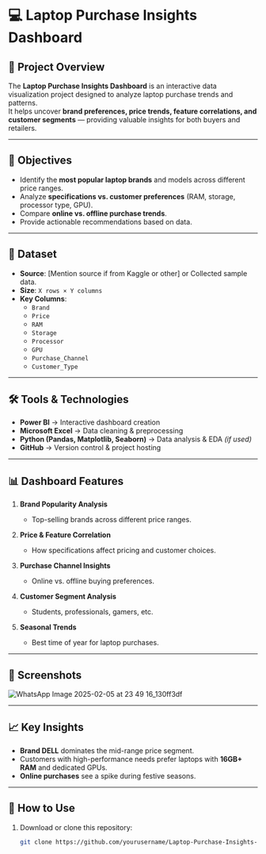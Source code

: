 # 💻 Laptop Purchase Insights Dashboard

## 📌 Project Overview
The **Laptop Purchase Insights Dashboard** is an interactive data visualization project designed to analyze laptop purchase trends and patterns.  
It helps uncover **brand preferences, price trends, feature correlations, and customer segments** — providing valuable insights for both buyers and retailers.

---

## 🎯 Objectives
- Identify the **most popular laptop brands** and models across different price ranges.
- Analyze **specifications vs. customer preferences** (RAM, storage, processor type, GPU).
- Compare **online vs. offline purchase trends**.
- Provide actionable recommendations based on data.

---

## 📂 Dataset
- **Source**: [Mention source if from Kaggle or other] or Collected sample data.
- **Size**: `X rows × Y columns`
- **Key Columns**:
  - `Brand`
  - `Price`
  - `RAM`
  - `Storage`
  - `Processor`
  - `GPU`
  - `Purchase_Channel`
  - `Customer_Type`

---

## 🛠️ Tools & Technologies
- **Power BI** → Interactive dashboard creation
- **Microsoft Excel** → Data cleaning & preprocessing
- **Python (Pandas, Matplotlib, Seaborn)** → Data analysis & EDA *(if used)*
- **GitHub** → Version control & project hosting

---

## 📊 Dashboard Features
1. **Brand Popularity Analysis**  
   - Top-selling brands across different price ranges.

2. **Price & Feature Correlation**  
   - How specifications affect pricing and customer choices.

3. **Purchase Channel Insights**  
   - Online vs. offline buying preferences.

4. **Customer Segment Analysis**  
   - Students, professionals, gamers, etc.

5. **Seasonal Trends**  
   - Best time of year for laptop purchases.

---

## 📸 Screenshots
![WhatsApp Image 2025-02-05 at 23 49 16_130ff3df](https://github.com/user-attachments/assets/f684585d-3341-4cc7-bf68-c9a803888f4c)

---

## 📈 Key Insights
- **Brand DELL** dominates the mid-range price segment.
- Customers with high-performance needs prefer laptops with **16GB+ RAM** and dedicated GPUs.
- **Online purchases** see a spike during festive seasons.

---

## 🚀 How to Use
1. Download or clone this repository:
   ```bash
   git clone https://github.com/yourusername/Laptop-Purchase-Insights-Dashboard.git
